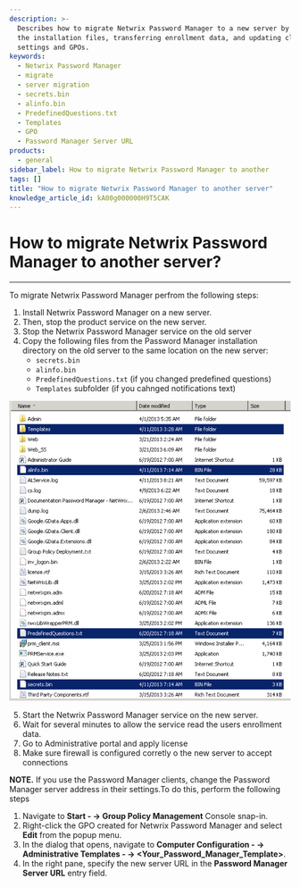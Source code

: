 ```yaml
---
description: >-
  Describes how to migrate Netwrix Password Manager to a new server by copying
  the installation files, transferring enrollment data, and updating client
  settings and GPOs.
keywords:
  - Netwrix Password Manager
  - migrate
  - server migration
  - secrets.bin
  - alinfo.bin
  - PredefinedQuestions.txt
  - Templates
  - GPO
  - Password Manager Server URL
products:
  - general
sidebar_label: How to migrate Netwrix Password Manager to another
tags: []
title: "How to migrate Netwrix Password Manager to another server"
knowledge_article_id: kA00g000000H9T5CAK
---
```


# How to migrate Netwrix Password Manager to another server?

---

To migrate Netwrix Password Manager perfrom the following steps:

1. Install Netwrix Password Manager on a new server.
2. Then, stop the product service on the new server.
3. Stop the Netwrix Password Manager service on the old server
4. Copy the following files from the Password Manager installation directory on the old server to the same location on the new server:
   - `secrets.bin`
   - `alinfo.bin`
   - `PredefinedQuestions.txt` (if you changed predefined questions)
   - `Templates` subfolder (if you cahnged notifications text)

![User-added image](./images/ka04u00000116Rj_0EM700000004xV4.png)

5. Start the Netwrix Password Manager service on the new server.
6. Wait for several minutes to allow the service read the users enrollment data.
7. Go to Administrative portal and apply license
8. Make sure firewall is configured corretly o the new server to accept connections

**NOTE.** If you use the Password Manager clients, change the Password Manager server address in their settings.To do this, perform the following steps

1. Navigate to **Start - -> Group Policy Management** Console snap-in.
2. Right-click the GPO created for Netwrix Password Manager and select **Edit** from the popup menu.
3. In the dialog that opens, navigate to **Computer Configuration - -> Administrative Templates - -> &lt;Your_Password_Manager_Template&gt;**.
4. In the right pane, specify the new server URL in the **Password Manager Server URL** entry field.
